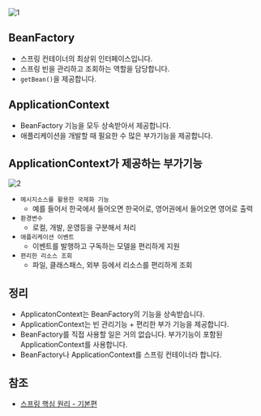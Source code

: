 ![1](https://raw.githubusercontent.com/smpark1020/tistory/master/Spring/%5B%EC%8A%A4%ED%94%84%EB%A7%81%20%ED%95%B5%EC%8B%AC%20%EC%9B%90%EB%A6%AC%20-%20%EA%B8%B0%EB%B3%B8%ED%8E%B8%5D%20BeanFactory%EC%99%80%20ApplicationContext/1.PNG)   

## BeanFactory
* 스프링 컨테이너의 최상위 인터페이스입니다.
* 스프링 빈을 관리하고 조회하는 역할을 담당합니다.
* ```getBean()```을 제공합니다.

## ApplicationContext
* BeanFactory 기능을 모두 상속받아서 제공합니다.
* 애플리케이션을 개발할 때 필요한 수 많은 부가기능을 제공합니다.

## ApplicationContext가 제공하는 부가기능
![2](https://raw.githubusercontent.com/smpark1020/tistory/master/Spring/%5B%EC%8A%A4%ED%94%84%EB%A7%81%20%ED%95%B5%EC%8B%AC%20%EC%9B%90%EB%A6%AC%20-%20%EA%B8%B0%EB%B3%B8%ED%8E%B8%5D%20BeanFactory%EC%99%80%20ApplicationContext/2.PNG)   
* ```메시지소스를 활용한 국제화 기능```
  * 예를 들어서 한국에서 들어오면 한국어로, 영어권에서 들어오면 영어로 출력
* ```환경변수```
  * 로컬, 개발, 운영등을 구분해서 처리
* ```애플리케이션 이벤트```
  * 이벤트를 발행하고 구독하는 모델을 편리하게 지원
* ```편리한 리소스 조회```
  * 파일, 클래스패스, 외부 등에서 리소스를 편리하게 조회

## 정리
* ApplicatonContext는 BeanFactory의 기능을 상속받습니다.
* ApplicationContext는 빈 관리기능 + 편리한 부가 기능을 제공합니다.
* BeanFactory를 직접 사용할 일은 거의 없습니다. 부가기능이 포함된 ApplicationContext를 사용합니다.
* BeanFactory나 ApplicationContext를 스프링 컨테이너라 합니다.

## 참조
* [스프링 핵심 원리 - 기본편](https://www.inflearn.com/course/%EC%8A%A4%ED%94%84%EB%A7%81-%ED%95%B5%EC%8B%AC-%EC%9B%90%EB%A6%AC-%EA%B8%B0%EB%B3%B8%ED%8E%B8/dashboard)